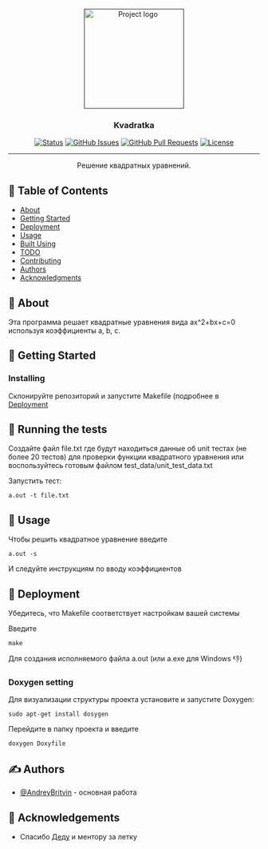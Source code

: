 <p align="center">
  <a href="" rel="noopener">
 <img width=200px height=200px src="https://i.imgur.com/6wj0hh6.jpg" alt="Project logo"></a>
</p>

<h3 align="center">Kvadratka</h3>

<div align="center">

[![Status](https://img.shields.io/badge/status-active-success.svg)]()
[![GitHub Issues](https://img.shields.io/github/issues/AndreyBritvin/kvadratka)](https://github.com/AndreyBritvin/kvadratka/issues)
[![GitHub Pull Requests](https://img.shields.io/github/issues-pr/AndreyBritvin/kvadratka)](https://github.com/AndreyBritvin/kvadratka/pulls)
[![License](https://img.shields.io/badge/license-MIPT-blue.svg)](/LICENSE)

</div>

---

<p align="center"> Решение квадратных уравнений.
    <br>
</p>

## 📝 Table of Contents

- [About](#about)
- [Getting Started](#getting_started)
- [Deployment](#deployment)
- [Usage](#usage)
- [Built Using](#built_using)
- [TODO](../TODO.md)
- [Contributing](../CONTRIBUTING.md)
- [Authors](#authors)
- [Acknowledgments](#acknowledgement)

## 🧐 About <a name = "about"></a>

Эта программа решает квадратные уравнения вида ax^2+bx+c=0 используя коэффициенты a, b, c.

## 🏁 Getting Started <a name = "getting_started"></a>

### Installing

Склонируйте репозиторий и запустите Makefile (подробнее в [Deployment](#Deployment)

## 🔧 Running the tests <a name = "tests"></a>


Создайте файл file.txt где будут находиться данные об unit тестах (не более 20 тестов) для проверки функции квадратного уравнения или воспользуйтесь готовым файлом test_data/unit_test_data.txt

Запустить тест:
```
a.out -t file.txt
```


## 🎈 Usage <a name="usage"></a>

Чтобы решить квадратное уравнение введите

```
a.out -s
```

И следуйте инструкциям по вводу коэффициентов

## 🚀 Deployment <a name = "deployment"></a>

Убедитесь, что Makefile соответствует настройкам вашей системы

Введите
```
make
```
Для создания исполняемого файла a.out (или a.exe для Windows 👎)

### Doxygen setting
Для визуализации структуры проекта установите и запустите Doxygen:
```
sudo apt-get install dosygen
```
Перейдите в папку проекта и введите
```
doxygen Doxyfile
```

## ✍️ Authors <a name = "authors"></a>

- [@AndreyBritvin](https://github.com/AndreyBritvin) - основная работа

## 🎉 Acknowledgements <a name = "acknowledgement"></a>

- Спасибо [Деду](https://github.com/ded32) и ментору за летку
